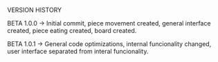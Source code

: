 VERSION HISTORY

BETA 1.0.0 -> Initial commit, piece movement created, general interface created, piece eating created, board created.

BETA 1.0.1 -> General code optimizations, internal funcionality changed, user interface separated from interal funcionality.

